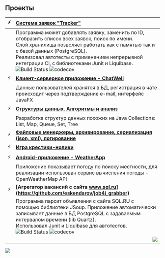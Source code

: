 ## Проекты

|⚡|**[Система заявок "Tracker"](https://github.com/eskendarov/job4j_tracker/blob/master/src/main/java/ru/job4j/tracker)**|
|:---:|:---|
||Программа может добавлять заявку, заменить по ID, отобразить список всех заявок, поиск по имени.<br>Слой хранилища позволяет работать как с памятью так и с базой данных (PostgreSQL).<br>Реализовал автотесты с применением непрерывной интеграции CI, с библиотеками Junit и Liquibase.<br>![Build Status](https://travis-ci.org/eskendarov/job4j_tracker.svg?branch=master) ![codecov](https://codecov.io/gh/eskendarov/job4j_tracker/branch/master/graph/badge.svg)|
|⚡|**[Клиент-серверное приложение - ChatWell](https://github.com/eskendarov/chatwell)**|
||Данные пользователей хранятся в БД, регистрация в чате происходит через подтверждение e-mail, интерфейс JavaFX|
|⚡|**[Структуры данных. Алгоритмы и анализ](https://github.com/eskendarov/job4j_design/tree/master/chapter_001/src/main/java/ru/job4j/collection)**|
||Разработка структур данных похожих на Java Collections: List, Map, Queue, Set, Tree|
|⚡|**[Файловые менеджеры, архивирование, сериализация (json, xml), логирование](https://github.com/eskendarov/job4j_design/tree/master/chapter_002/src/main/java/ru/job4j/io)**|
|⚡|**[Игра крестики-нолики](https://github.com/eskendarov/games_oop_javafx)**|
|⚡|**[Android-приложение - WeatherApp](https://github.com/eskendarov/WeatherApp)**|
||Приложение показывает погоду по поиску местности, для реализации использован сервис вычисления погоды - OpenWeatherMap API|
|⚡|**[Агрегатор вакансий с сайта www.sql.ru](https://github.com/eskendarov/job4j_grabber)**|
||Программа парсит объявления с сайта SQL.RU с помощью библиотеки JSoup. Приложение автоматически записывает данные в БД PostgreSQL с задаваемым интервалом времени (lib Quartz).<br>Использовал Junit и Liquibase для автотестов.<br>![Build Status](https://www.travis-ci.com/eskendarov/job4j_grabber.svg?branch=master)  ![codecov](https://codecov.io/gh/eskendarov/job4j_grabber/branch/master/graph/badge.svg?token=CZBFM77G5E)|
||<img align="right" src="https://komarev.com/ghpvc/?username=eskendarov&color=2ECC40&label=PROFILE+VIEWS"/>|
<img src="https://github-readme-stats.vercel.app/api?username=eskendarov&title_color=0074D9&text_color=E5C07B&icon_color=2ECC40&border_color=30363D&bg_color=161B22&show_icons=true&cache_seconds=1800&locale=ru&border_radius=5&hide=,issues,&count_private=true&include_all_commit=true"/>
